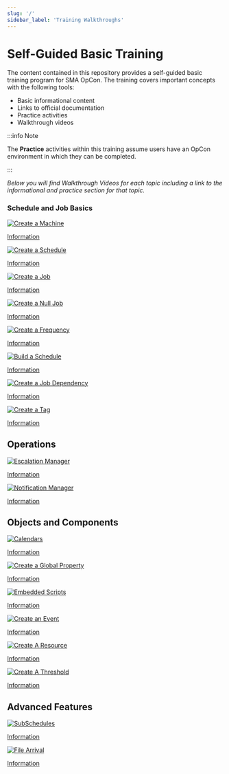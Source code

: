 ```yaml
---
slug: '/'
sidebar_label: 'Training Walkthroughs'
---
```


# Self-Guided Basic Training

The content contained in this repository provides a self-guided basic training program for SMA OpCon. The training covers important concepts with the following tools:

* Basic informational content
* Links to official documentation
* Practice activities 
* Walkthrough videos

:::info Note 

The **Practice** activities within this training assume users have an OpCon environment in which they can be completed.

:::

*Below you will find Walkthrough Videos for each topic including a link to the informational and practice section for that topic.*

### Schedule and Job Basics

<div class="grid-container">

<div class="grid-item">

[![Create a Machine](../static/img/create-a-machine.png)](https://sma1980-my.sharepoint.com/:v:/g/personal/rweesner_smatechnologies_com/EQ42_awqYo9Inv3YznEcRB0BuPlNO_mniDo-eXd4ppXfzg?nav=eyJyZWZlcnJhbEluZm8iOnsicmVmZXJyYWxBcHAiOiJPbmVEcml2ZUZvckJ1c2luZXNzIiwicmVmZXJyYWxBcHBQbGF0Zm9ybSI6IldlYiIsInJlZmVycmFsTW9kZSI6InZpZXciLCJyZWZlcnJhbFZpZXciOiJNeUZpbGVzTGlua0NvcHkifX0&e=SSi1gF)

[Information](/training/modular-training/agents-machines)

</div>

<div class="grid-item">

[![Create a Schedule](../static/img/create-a-schedule.png)](https://sma1980-my.sharepoint.com/:v:/g/personal/rweesner_smatechnologies_com/EbFcFlL7IslIvR8tKo8B5wQBMr4dph_qrPTM6xRFh8wLsg?nav=eyJyZWZlcnJhbEluZm8iOnsicmVmZXJyYWxBcHAiOiJPbmVEcml2ZUZvckJ1c2luZXNzIiwicmVmZXJyYWxBcHBQbGF0Zm9ybSI6IldlYiIsInJlZmVycmFsTW9kZSI6InZpZXciLCJyZWZlcnJhbFZpZXciOiJNeUZpbGVzTGlua0NvcHkifX0&e=utn3hn)

[Information](/training/modular-training/schedules)

</div>

<div class="grid-item">

[![Create a Job](../static/img/create-a-job.png)](https://sma1980-my.sharepoint.com/:v:/g/personal/rweesner_smatechnologies_com/EeAwW_dv9CVMldkzxBaZfeIBL1vrCEmYChpQQMAFCdq43w?nav=eyJyZWZlcnJhbEluZm8iOnsicmVmZXJyYWxBcHAiOiJPbmVEcml2ZUZvckJ1c2luZXNzIiwicmVmZXJyYWxBcHBQbGF0Zm9ybSI6IldlYiIsInJlZmVycmFsTW9kZSI6InZpZXciLCJyZWZlcnJhbFZpZXciOiJNeUZpbGVzTGlua0NvcHkifX0&e=O31eCt)

[Information](/training/modular-training/jobs)

</div>

<div class="grid-item">

[![Create a Null Job](../static/img/create-a-null-job.png)](https://sma1980-my.sharepoint.com/:v:/g/personal/rweesner_smatechnologies_com/Eeb6So__CaRGigyMyrqeBD4ByvcKnZWmDn1CnvLmPCgBiA?nav=eyJyZWZlcnJhbEluZm8iOnsicmVmZXJyYWxBcHAiOiJPbmVEcml2ZUZvckJ1c2luZXNzIiwicmVmZXJyYWxBcHBQbGF0Zm9ybSI6IldlYiIsInJlZmVycmFsTW9kZSI6InZpZXciLCJyZWZlcnJhbFZpZXciOiJNeUZpbGVzTGlua0NvcHkifX0&e=jFPbdV)

[Information](/training/modular-training/null-jobs)

</div>

<div class="grid-item">

[![Create a Frequency](../static/img/create-a-frequency.png)](https://sma1980-my.sharepoint.com/:v:/g/personal/rweesner_smatechnologies_com/EX3UVyp5CQtOqhurx5EYqr8Bl0ZFmwY9X7tKNLnDjZPTLg?nav=eyJyZWZlcnJhbEluZm8iOnsicmVmZXJyYWxBcHAiOiJPbmVEcml2ZUZvckJ1c2luZXNzIiwicmVmZXJyYWxBcHBQbGF0Zm9ybSI6IldlYiIsInJlZmVycmFsTW9kZSI6InZpZXciLCJyZWZlcnJhbFZpZXciOiJNeUZpbGVzTGlua0NvcHkifX0&e=p0IQ4F)

[Information](/training/modular-training/frequency-definition)

</div>

<div class="grid-item">

[![Build a Schedule](../static/img/build-a-schedule.png)](https://sma1980-my.sharepoint.com/:v:/g/personal/rweesner_smatechnologies_com/Eaqm_dC-oM9KjKTU-67pS68BnHLGiv3ReQMDKTnYp5_JsQ?nav=eyJyZWZlcnJhbEluZm8iOnsicmVmZXJyYWxBcHAiOiJPbmVEcml2ZUZvckJ1c2luZXNzIiwicmVmZXJyYWxBcHBQbGF0Zm9ybSI6IldlYiIsInJlZmVycmFsTW9kZSI6InZpZXciLCJyZWZlcnJhbFZpZXciOiJNeUZpbGVzTGlua0NvcHkifX0&e=4LPGqF)

[Information](/training/modular-training/schedule-build)

</div>

<div class="grid-item">

[![Create a Job Dependency](../static/img/create-a-job-dependency.png)](https://sma1980-my.sharepoint.com/:v:/g/personal/rweesner_smatechnologies_com/EbAuaNdjMrZCvFOOYZR_MO0BqzUP4I5V71sgLrUFyrcZBg?nav=eyJyZWZlcnJhbEluZm8iOnsicmVmZXJyYWxBcHAiOiJPbmVEcml2ZUZvckJ1c2luZXNzIiwicmVmZXJyYWxBcHBQbGF0Zm9ybSI6IldlYiIsInJlZmVycmFsTW9kZSI6InZpZXciLCJyZWZlcnJhbFZpZXciOiJNeUZpbGVzTGlua0NvcHkifX0&e=AHtkoB)

[Information](/training/modular-training/dependencies)

</div>

<div class="grid-item">

[![Create a Tag](../static/img/create-a-tag.png)](https://sma1980-my.sharepoint.com/:v:/g/personal/rweesner_smatechnologies_com/EWICgCY3oQdDlJe_u0P_meABb6L7qBhkFo1rds5Q8iLW9A?nav=eyJyZWZlcnJhbEluZm8iOnsicmVmZXJyYWxBcHAiOiJPbmVEcml2ZUZvckJ1c2luZXNzIiwicmVmZXJyYWxBcHBQbGF0Zm9ybSI6IldlYiIsInJlZmVycmFsTW9kZSI6InZpZXciLCJyZWZlcnJhbFZpZXciOiJNeUZpbGVzTGlua0NvcHkifX0&e=jh6nS4)

[Information](/training/modular-training/tags)

</div>

</div>

## Operations

<div class="grid-container">

<div class="grid-item">

[![Escalation Manager](../static/img/escalation-manager.png)](https://sma1980-my.sharepoint.com/:v:/g/personal/rweesner_smatechnologies_com/EbsQDquBK31Dr3xu1Hg9ZN8B-xfHnwLgVuOBcG40n3GWPA?nav=eyJyZWZlcnJhbEluZm8iOnsicmVmZXJyYWxBcHAiOiJPbmVEcml2ZUZvckJ1c2luZXNzIiwicmVmZXJyYWxBcHBQbGF0Zm9ybSI6IldlYiIsInJlZmVycmFsTW9kZSI6InZpZXciLCJyZWZlcnJhbFZpZXciOiJNeUZpbGVzTGlua0NvcHkifX0&e=bxBLvk)

[Information](/training/modular-training/escalation-manager)

</div>

<div class="grid-item">

[![Notification Manager](../static/img/notification-manager.png)](https://sma1980-my.sharepoint.com/:v:/g/personal/rweesner_smatechnologies_com/ESAVRf7AJJJFoDdYt0KMKDcByC8BH-4SfIHubZP19nG28w?nav=eyJyZWZlcnJhbEluZm8iOnsicmVmZXJyYWxBcHAiOiJPbmVEcml2ZUZvckJ1c2luZXNzIiwicmVmZXJyYWxBcHBQbGF0Zm9ybSI6IldlYiIsInJlZmVycmFsTW9kZSI6InZpZXciLCJyZWZlcnJhbFZpZXciOiJNeUZpbGVzTGlua0NvcHkifX0&e=sAlXh2)

[Information](/training/modular-training/notification-manager)

</div>

</div>

## Objects and Components

<div class="grid-container">

<div class="grid-item">

[![Calendars](../static/img/calendars.png)](https://sma1980-my.sharepoint.com/:v:/g/personal/rweesner_smatechnologies_com/EZSq7sOlfL1DqHRTcOThGHkBk7Ve1L5RslVyYX2hfhN1gA?nav=eyJyZWZlcnJhbEluZm8iOnsicmVmZXJyYWxBcHAiOiJPbmVEcml2ZUZvckJ1c2luZXNzIiwicmVmZXJyYWxBcHBQbGF0Zm9ybSI6IldlYiIsInJlZmVycmFsTW9kZSI6InZpZXciLCJyZWZlcnJhbFZpZXciOiJNeUZpbGVzTGlua0NvcHkifX0&e=RCWqgT)

[Information](/training/modular-training/calendars)

</div>

<div class="grid-item">

[![Create a Global Property](../static/img/create-a-global-property.png)](https://sma1980-my.sharepoint.com/:v:/g/personal/rweesner_smatechnologies_com/EZEaTEDG7_VGmuW6f2YT-JYBDWPeBozaCmQ035l3LmRPjA?nav=eyJyZWZlcnJhbEluZm8iOnsicmVmZXJyYWxBcHAiOiJPbmVEcml2ZUZvckJ1c2luZXNzIiwicmVmZXJyYWxBcHBQbGF0Zm9ybSI6IldlYiIsInJlZmVycmFsTW9kZSI6InZpZXciLCJyZWZlcnJhbFZpZXciOiJNeUZpbGVzTGlua0NvcHkifX0&e=iZhz4R)

[Information](/training/modular-training/global-properties)

</div>

<div class="grid-item">

[![Embedded Scripts](../static/img/scripts.png)](https://sma1980-my.sharepoint.com/:v:/g/personal/rweesner_smatechnologies_com/EfcDkQVQFNdAu-RqbXVTJT8BjE1W1YGpSd8_1_z2xRzqcA?nav=eyJyZWZlcnJhbEluZm8iOnsicmVmZXJyYWxBcHAiOiJPbmVEcml2ZUZvckJ1c2luZXNzIiwicmVmZXJyYWxBcHBQbGF0Zm9ybSI6IldlYiIsInJlZmVycmFsTW9kZSI6InZpZXciLCJyZWZlcnJhbFZpZXciOiJNeUZpbGVzTGlua0NvcHkifX0&e=y9ovgM)

[Information](/training/modular-training/scripts)

</div>

<div class="grid-item">

[![Create an Event](../static/img/create-an-event.png)](https://sma1980-my.sharepoint.com/:v:/g/personal/rweesner_smatechnologies_com/EcdBcMJOuilCuJnyAdmwPkgBd3hLtfQR2C10emhe4bdTpw?nav=eyJyZWZlcnJhbEluZm8iOnsicmVmZXJyYWxBcHAiOiJPbmVEcml2ZUZvckJ1c2luZXNzIiwicmVmZXJyYWxBcHBQbGF0Zm9ybSI6IldlYiIsInJlZmVycmFsTW9kZSI6InZpZXciLCJyZWZlcnJhbFZpZXciOiJNeUZpbGVzTGlua0NvcHkifX0&e=Ap6Fqp)

[Information](/training/modular-training/events)

</div>

<div class="grid-item">

[![Create A Resource](../static/img/create-a-resource.png)](https://sma1980-my.sharepoint.com/:v:/g/personal/rweesner_smatechnologies_com/Ea82mw9zZTpCvcs92oDf5vABOsjNNjVhplHXty-I3Mj9nQ?nav=eyJyZWZlcnJhbEluZm8iOnsicmVmZXJyYWxBcHAiOiJPbmVEcml2ZUZvckJ1c2luZXNzIiwicmVmZXJyYWxBcHBQbGF0Zm9ybSI6IldlYiIsInJlZmVycmFsTW9kZSI6InZpZXciLCJyZWZlcnJhbFZpZXciOiJNeUZpbGVzTGlua0NvcHkifX0&e=vZhehf)

[Information](/training/modular-training/resources)

</div>

<div class="grid-item">

[![Create A Threshold](../static/img/create-a-threshold.png)](https://sma1980-my.sharepoint.com/:v:/g/personal/rweesner_smatechnologies_com/EaLBxeK8-ldPoUjaLkyF6lEBMoSvClDnXo8cUW2ytP6IUQ?nav=eyJyZWZlcnJhbEluZm8iOnsicmVmZXJyYWxBcHAiOiJPbmVEcml2ZUZvckJ1c2luZXNzIiwicmVmZXJyYWxBcHBQbGF0Zm9ybSI6IldlYiIsInJlZmVycmFsTW9kZSI6InZpZXciLCJyZWZlcnJhbFZpZXciOiJNeUZpbGVzTGlua0NvcHkifX0&e=9ujMIM)

[Information](/training/modular-training/thresholds)

</div>

</div>

## Advanced Features

<div class="grid-container">

<div class="grid-item">

[![SubSchedules](../static/img/subschedules.png)](https://sma1980-my.sharepoint.com/:v:/g/personal/rweesner_smatechnologies_com/EVEU7dfRWWBLi7h33YGK8koBAs81tt7Xj7GAlbDrEbxFuw?nav=eyJyZWZlcnJhbEluZm8iOnsicmVmZXJyYWxBcHAiOiJPbmVEcml2ZUZvckJ1c2luZXNzIiwicmVmZXJyYWxBcHBQbGF0Zm9ybSI6IldlYiIsInJlZmVycmFsTW9kZSI6InZpZXciLCJyZWZlcnJhbFZpZXciOiJNeUZpbGVzTGlua0NvcHkifX0&e=ULdzUG)

[Information](/training/modular-training/subschedules)

</div>

<div class="grid-item">

[![File Arrival](../static/img/file-arrival.png)](https://sma1980-my.sharepoint.com/:v:/g/personal/rweesner_smatechnologies_com/Eatr4YcXitNArCGfw5qq-aYBtpjnudcmGkphAxCrgFDIVQ?nav=eyJyZWZlcnJhbEluZm8iOnsicmVmZXJyYWxBcHAiOiJPbmVEcml2ZUZvckJ1c2luZXNzIiwicmVmZXJyYWxBcHBQbGF0Zm9ybSI6IldlYiIsInJlZmVycmFsTW9kZSI6InZpZXciLCJyZWZlcnJhbFZpZXciOiJNeUZpbGVzTGlua0NvcHkifX0&e=RgwHon)

[Information](/training/modular-training/file-arrival)

</div>

</div>